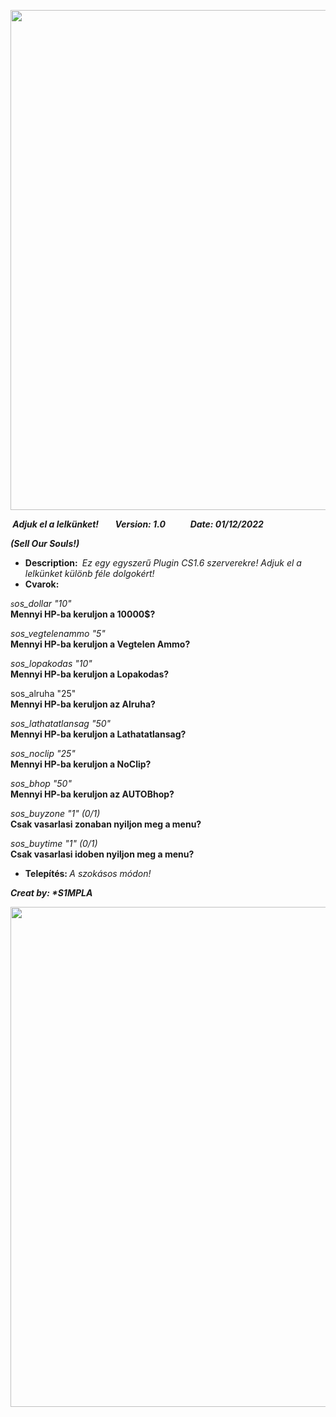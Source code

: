 <p><img src="https://i.imgur.com/4M7IWwP.gif" style="width:800px" /></p>
<p><strong><em>&nbsp;</em></strong><strong><em>Adjuk el a lelk&uuml;nket!&nbsp; &nbsp; &nbsp; &nbsp; Version: 1.0&nbsp; &nbsp; &nbsp; &nbsp; &nbsp; &nbsp; Date: 01/12/2022</em></strong></p>

<p><strong><em>(Sell Our Souls!)</em></strong></p>

<ul>
	<li><strong>Description: </strong><em>&nbsp;Ez egy egyszerű Plugin CS1.6 szerverekre! Adjuk el a lelk&uuml;nket k&uuml;l&ouml;nb f&eacute;le dolgok&eacute;rt!&nbsp;</em></li>
	<li><strong>Cvarok:&nbsp;</strong></li>
</ul>

<p><em><span style="font-size:12px">s</span>os_dollar &quot;10&quot;</em><br />
<strong>Mennyi HP-ba keruljon a 10000$?</strong></p>

<p><em>sos_vegtelenammo &quot;5&quot;</em><br />
<strong>Mennyi HP-ba keruljon a Vegtelen Ammo?</strong></p>

<p><em>sos_lopakodas &quot;10&quot;</em><br />
<strong>Mennyi HP-ba keruljon a Lopakodas?</strong></p>

<p>sos_alruha &quot;25&quot;<br />
<strong>Mennyi HP-ba keruljon az Alruha?</strong></p>

<p><em>sos_lathatatlansag &quot;50&quot;</em><br />
<strong>Mennyi HP-ba keruljon a Lathatatlansag?</strong></p>

<p><em>sos_noclip &quot;25&quot;</em><br />
<strong>Mennyi HP-ba keruljon a NoClip?</strong></p>

<p><em>sos_bhop &quot;50&quot;</em><br />
<strong>Mennyi HP-ba keruljon az AUTOBhop?</strong></p>

<p><em>sos_buyzone &quot;1&quot; (0/1)</em><br />
<strong>Csak vasarlasi zonaban nyiljon meg a menu?</strong></p>

<p><em>sos_buytime &quot;1&quot; (0/1)</em><br />
<strong>Csak vasarlasi idoben nyiljon meg a menu?</strong></p>

<ul>
	<li><strong>Telep&iacute;t&eacute;s: </strong><em>A szok&aacute;sos m&oacute;don!</em></li>
</ul>

<p><strong><em>Creat by: *S1MPLA</em></strong></p>
<p><img src="https://i.imgur.com/4M7IWwP.gif" style="width:800px" /></p>
